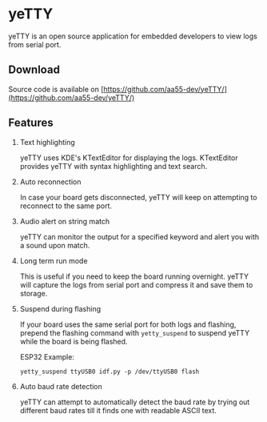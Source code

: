 # yeTTY
yeTTY is an open source application for embedded developers to view logs from serial port.

## Download

Source code is available on [https://github.com/aa55-dev/yeTTY/](https://github.com/aa55-dev/yeTTY/)

## Features
1. Text highlighting

    yeTTY uses KDE's KTextEditor for displaying the logs. KTextEditor provides yeTTY with syntax highlighting and text search.

2. Auto reconnection

    In case your board gets disconnected, yeTTY will keep on attempting to reconnect to the same port.

3. Audio alert on string match

    yeTTY can monitor the output for a specified keyword and alert you with a sound upon match.

4. Long term run mode

    This is useful if you need to keep the board running overnight. yeTTY will capture the logs from serial port and compress it and save them to storage.

5. Suspend during flashing

    If your board uses the same serial port for both logs and flashing, prepend the flashing command with `yetty_suspend` to suspend yeTTY while the board is being flashed.

    ESP32 Example:

    ```
    yetty_suspend ttyUSB0 idf.py -p /dev/ttyUSB0 flash
    ```

6. Auto baud rate detection

    yeTTY can attempt to automatically detect the baud rate by trying out different baud rates till it finds one with readable ASCII text.
